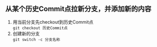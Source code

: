 ## 从某个历史Commit点拉新分支，并添加新的内容
1. 用当前分支先checkout到历史Commit点  
`git checkout 历史Commit点`
2. 创建新的分支  
`git switch -c 分支名称`
